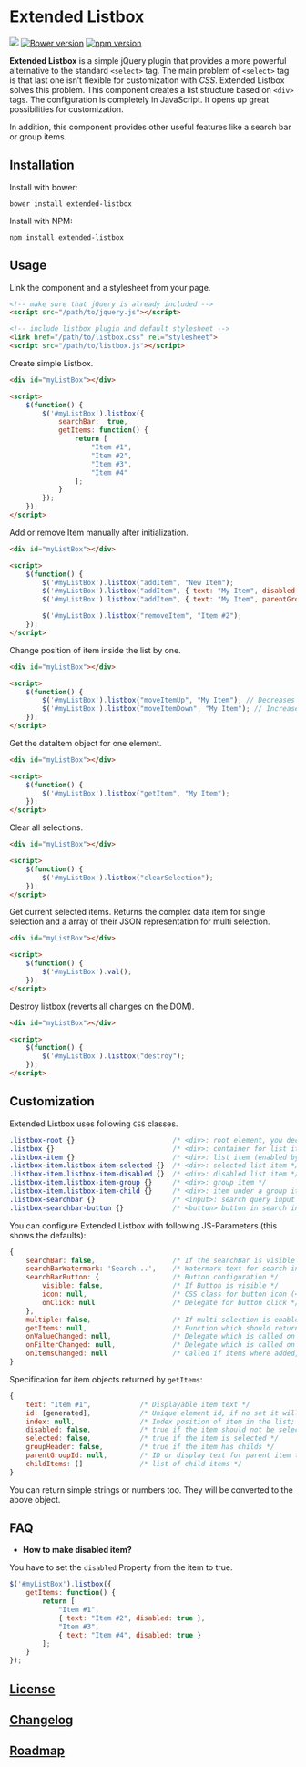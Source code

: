 # Extended Listbox


[![](https://travis-ci.org/code-chris/extended-listbox.svg?branch=master)](https://travis-ci.org/code-chris/extended-listbox)
[![Bower version](https://badge.fury.io/bo/extended-listbox.svg)](https://badge.fury.io/bo/extended-listbox)
[![npm version](https://badge.fury.io/js/extended-listbox.svg)](https://badge.fury.io/js/extended-listbox)


**Extended Listbox** is a simple jQuery plugin that provides a more
powerful alternative to the standard `<select>` tag. The main problem of
`<select>` tag is that last one isn’t flexible for customization with
*CSS*. Extended Listbox solves this problem. This component creates a list
structure based on `<div>` tags. The configuration is completely in
JavaScript. It opens up great possibilities for customization.

In addition, this component provides other useful features like a search
bar or group items.

## Installation

Install with bower:
```
bower install extended-listbox
```
Install with NPM:
```
npm install extended-listbox
```


## Usage

Link the component and a stylesheet from your page.

```html
<!-- make sure that jQuery is already included -->
<script src="/path/to/jquery.js"></script>

<!-- include listbox plugin and default stylesheet -->
<link href="/path/to/listbox.css" rel="stylesheet">
<script src="/path/to/listbox.js"></script>
```

Create simple Listbox.

```html
<div id="myListBox"></div>

<script>
	$(function() {
		$('#myListBox').listbox({
			searchBar:  true,
			getItems: function() {
				return [
					"Item #1",
					"Item #2",
					"Item #3",
					"Item #4"
				];
			}
		});
	});
</script>
```

Add or remove Item manually after initialization.

```html
<div id="myListBox"></div>

<script>
	$(function() {
		$('#myListBox').listbox("addItem", "New Item");
		$('#myListBox').listbox("addItem", { text: "My Item", disabled: true });
		$('#myListBox').listbox("addItem", { text: "My Item", parentGroupId: "My Parent" });

		$('#myListBox').listbox("removeItem", "Item #2");
	});
</script>
```

Change position of item inside the list by one.

```html
<div id="myListBox"></div>

<script>
	$(function() {
		$('#myListBox').listbox("moveItemUp", "My Item"); // Decreases the index based position by one.
		$('#myListBox').listbox("moveItemDown", "My Item"); // Increases the index based position by one.
	});
</script>
```

Get the dataItem object for one element.

```html
<div id="myListBox"></div>

<script>
	$(function() {
		$('#myListBox').listbox("getItem", "My Item");
	});
</script>
```

Clear all selections.

```html
<div id="myListBox"></div>

<script>
	$(function() {
		$('#myListBox').listbox("clearSelection");
	});
</script>
```

Get current selected items. Returns the complex data item for single
selection and a array of their JSON representation for multi selection.

```html
<div id="myListBox"></div>

<script>
	$(function() {
		$('#myListBox').val();
	});
</script>
```

Destroy listbox (reverts all changes on the DOM).

```html
<div id="myListBox"></div>

<script>
	$(function() {
  		$('#myListBox').listbox("destroy");
	});
</script>
```


## Customization


Extended Listbox uses following `CSS` classes.

```css
.listbox-root {}                        /* <div>: root element, you declared in the DOM */
.listbox {}                             /* <div>: container for list items */
.listbox-item {}                        /* <div>: list item (enabled by default) */
.listbox-item.listbox-item-selected {}  /* <div>: selected list item */
.listbox-item.listbox-item-disabled {}  /* <div>: disabled list item */
.listbox-item.listbox-item-group {}     /* <div>: group item */
.listbox-item.listbox-item-child {}     /* <div>: item under a group item */
.listbox-searchbar {}                   /* <input>: search query input */
.listbox-searchbar-button {}            /* <button> button in search input field */
```

You can configure Extended Listbox with following JS-Parameters (this shows the
defaults):

```javascript
{
	searchBar: false,                   /* If the searchBar is visible */
    searchBarWatermark: 'Search...',    /* Watermark text for search input */
    searchBarButton: {                  /* Button configuration */
        visible: false,                 /* If Button is visible */
        icon: null,                     /* CSS class for button icon (<i> tag) */
        onClick: null                   /* Delegate for button click */
    },
    multiple: false,                    /* If multi selection is enabled */
    getItems: null,                     /* Function which should return a array of items (see below) */
    onValueChanged: null,               /* Delegate which is called on selection changes */
    onFilterChanged: null,              /* Delegate which is called on search query changes */
    onItemsChanged: null                /* Called if items where added, removed or their position changed */
}
```

Specification for item objects returned by ``getItems``:

```javascript
{
	text: "Item #1",            /* Displayable item text */
    id: [generated],            /* Unique element id, if no set it will be generated like listboxitem8294854 */
    index: null,                /* Index position of item in the list; only used for manual addItem calls. */
    disabled: false,            /* true if the item should not be selectable */
    selected: false,            /* true if the item is selected */
    groupHeader: false,         /* true if the item has childs */
    parentGroupId: null,        /* ID or display text for parent item to use; only used for manual addItem calls. */
    childItems: []              /* list of child items */
}
```

You can return simple strings or numbers too. They will be converted to the above object.


## FAQ

- **How to make disabled item?**

You have to set the ``disabled`` Property from the item to true.

```javascript
$('#myListBox').listbox({
	getItems: function() {
		return [
			"Item #1",
			{ text: "Item #2", disabled: true },
			"Item #3",
			{ text: "Item #4", disabled: true }
		];
	}
});
```

[License](https://github.com/code-chris/extended-listbox/blob/master/LICENSE)
--------
[Changelog](https://github.com/code-chris/extended-listbox/blob/master/doc/CHANGELOG.md)
----------
[Roadmap](https://github.com/code-chris/extended-listbox/blob/master/doc/ROADMAP.md)
--------
